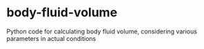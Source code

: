 # body-fluid-volume
Python code for calculating body fluid volume, considering various parameters in actual conditions
